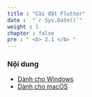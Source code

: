 ```yaml
---
title : "Cài đặt Flutter"
date :  "`r Sys.Date()`" 
weight : 1
chapter : false
pre : " <b> 2.1 </b> "
---
```


### Nội dung
  - [Dành cho Windows](2.1.1-Windown/)
  - [Dành cho macOS](2.1.2-macOS/)